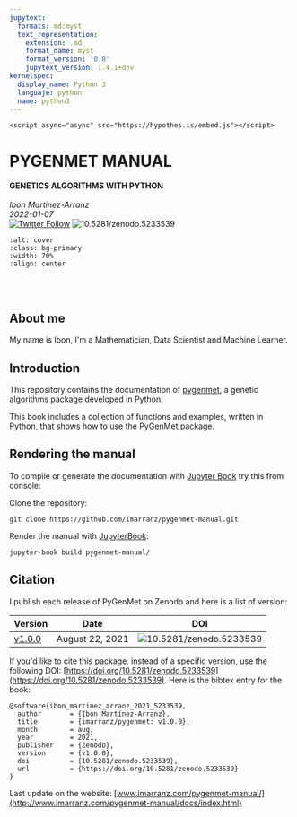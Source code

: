 ```yaml
---
jupytext:
  formats: md:myst
  text_representation:
    extension: .md
    format_name: myst
    format_version: '0.8'
    jupytext_version: 1.4.1+dev
kernelspec:
  display_name: Python 3
  languaje: python
  name: python3
---
```


```{raw} html
<script async="async" src="https://hypothes.is/embed.js"></script>
```


# PYGENMET MANUAL

**GENETICS ALGORITHMS WITH PYTHON**        
<br>
_Ibon Martínez-Arranz_  
_2022-01-07_
<br>
[![Twitter Follow](https://img.shields.io/twitter/follow/imarranz.svg?style=social)](https://twitter.com/imarranz)
![10.5281/zenodo.5233539](https://zenodo.org/badge/DOI/10.5281/zenodo.5233539.svg)
<br>
<!--
Sumary
<hr style="height:2px;border:none;color:#333;background-color:#333;" />
<br>
-->

```{image} ./figures/cover.png
:alt: cover
:class: bg-primary
:width: 70%
:align: center
```

<br>
<br>

## About me

My name is Ibon, I'm a Mathematician, Data Scientist and Machine Learner.

## Introduction

This repository contains the documentation of [pygenmet](https://github.com/imarranz/pygenmet), a genetic algorithms package developed in Python.

This book includes a collection of functions and examples, written in Python, that shows how to use the PyGenMet package.


## Rendering the manual

To compile or generate the documentation with [Jupyter Book](https://jupyterbook.org/) try this from console:

Clone the repository:

```
git clone https://github.com/imarranz/pygenmet-manual.git
```


Render the manual with [JupyterBook](https://github.com/imarranz/pygenmet-manual.git):

```
jupyter-book build pygenmet-manual/
```

## Citation

I publish each release of PyGenMet on Zenodo and here is a list of version:

|Version|Date|DOI|
|-------|----|---|
| [v1.0.0](https://github.com/imarranz/pygenmet/releases/tag/v1.0.0) | August 22, 2021 | ![10.5281/zenodo.5233539](https://zenodo.org/badge/DOI/10.5281/zenodo.5233539.svg) |
 
If you'd like to cite this package, instead of a specific version, use the following DOI: [https://doi.org/10.5281/zenodo.5233539](https://doi.org/10.5281/zenodo.5233539). Here is the bibtex entry for the book:


```
@software{ibon_martinez_arranz_2021_5233539,
  author       = {Ibon Martínez-Arranz},
  title        = {imarranz/pygenmet: v1.0.0},
  month        = aug,
  year         = 2021,
  publisher    = {Zenodo},
  version      = {v1.0.0},
  doi          = {10.5281/zenodo.5233539},
  url          = {https://doi.org/10.5281/zenodo.5233539}
}
```

Last update on the website: [www.imarranz.com/pygenmet-manual/](http://www.imarranz.com/pygenmet-manual/docs/index.html)
